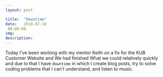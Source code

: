 ```yaml
---
layout: post

title:  "Downtime"
date:   2018-07-18
 00:00:00
img:
description:
---
```

Today I've been working with my mentor Keith on a fix
for the KUB Customer Website and We had finished What we could relatively quickly and due to that I have `downtime` in which I create blog posts, try to solve coding problems that I can't understand, and listen to music.

